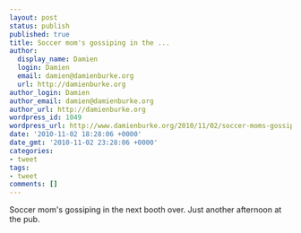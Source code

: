 ```yaml
---
layout: post
status: publish
published: true
title: Soccer mom's gossiping in the ...
author:
  display_name: Damien
  login: Damien
  email: damien@damienburke.org
  url: http://damienburke.org
author_login: Damien
author_email: damien@damienburke.org
author_url: http://damienburke.org
wordpress_id: 1049
wordpress_url: http://www.damienburke.org/2010/11/02/soccer-moms-gossiping-in-the/
date: '2010-11-02 18:28:06 +0000'
date_gmt: '2010-11-02 23:28:06 +0000'
categories:
- tweet
tags:
- tweet
comments: []
---
```

<p>Soccer mom's gossiping in the next booth over. Just another afternoon at the pub.</p>

